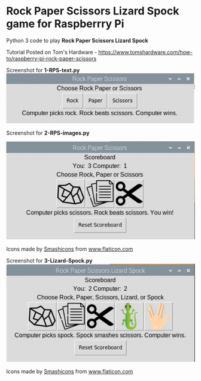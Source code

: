 # Rock Paper Scissors Lizard Spock game for Raspberrry Pi
Python 3 code to play **Rock Paper Scissors Lizard Spock**

Tutorial Posted on Tom's Hardware - https://www.tomshardware.com/how-to/raspberry-pi-rock-paper-scissors 

Screenshot for **1-RPS-text.py**
![Rock Paper Scissors](https://github.com/carolinedunn/rockpaperscissorslizardspock/blob/main/screenshots/Screen%20Shot%202020-12-23%20at%203.52.21%20PM.png)

Screenshot for **2-RPS-images.py**

![Rock Paper Scissors Icons](https://github.com/carolinedunn/rockpaperscissorslizardspock/blob/main/screenshots/Screen%20Shot%202020-12-23%20at%203.54.18%20PM.png)

<div>Icons made by <a href="https://www.flaticon.com/authors/smashicons" title="Smashicons">Smashicons</a> from <a href="https://www.flaticon.com/" title="Flaticon">www.flaticon.com</a></div>



Screenshot for **3-Lizard-Spock.py**
![Rock Paper Scissors](https://github.com/carolinedunn/rockpaperscissorslizardspock/blob/main/screenshots/Screen%20Shot%202020-12-23%20at%203.55.04%20PM.png)

<div>Icons made by <a href="https://www.flaticon.com/authors/smashicons" title="Smashicons">Smashicons</a> from <a href="https://www.flaticon.com/" title="Flaticon">www.flaticon.com</a></div>
